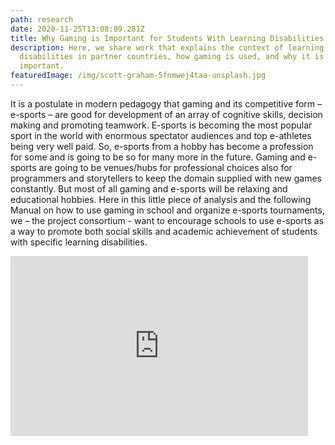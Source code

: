 ```yaml
---
path: research
date: 2020-11-25T13:08:09.281Z
title: Why Gaming is Important for Students With Learning Disabilities in Schools
description: Here, we share work that explains the context of learning
  disabilities in partner countries, how gaming is used, and why it is
  important.
featuredImage: /img/scott-graham-5fnmwej4taa-unsplash.jpg
---
```

It is a postulate in modern pedagogy that gaming and its competitive form – e-sports – are good for development of an array of cognitive skills, decision making and promoting teamwork. E-sports is becoming the most popular sport in the world with enormous spectator audiences and top e-athletes being very well paid. So, e-sports from a hobby has become a profession for some and is going to be so for many more in the future. Gaming and e-sports are going to be venues/hubs for professional choices also for programmers and storytellers to keep the domain supplied with new games constantly.
But most of all gaming and e-sports will be relaxing and educational hobbies. Here in this little piece of analysis and the following Manual on how to use gaming in school and organize e-sports tournaments, we – the project consortium - want to encourage schools to use e-sports as a way to promote both social skills and academic achievement of students with specific learning disabilities.      

<iframe src="https://onedrive.live.com/embed?cid=D5B40A2A76575F35&resid=D5B40A2A76575F35%2149773&authkey=AF-X1-FKRv0Jv-c&em=2" width="476" height="288" frameborder="0" scrolling="no"></iframe>